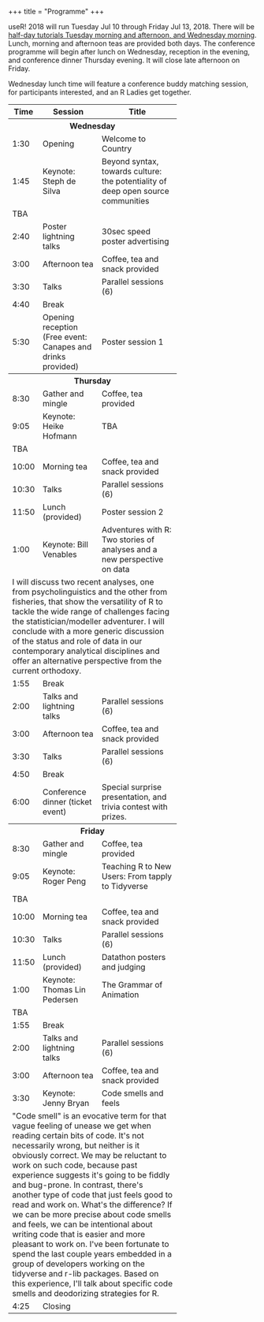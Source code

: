 +++
title = "Programme"
+++

useR! 2018 will run Tuesday Jul 10 through Friday Jul 13, 2018. There will be [half-day tutorials Tuesday morning and afternoon, and Wednesday morning](https://user2018.r-project.org/tutorials/). Lunch, morning and afternoon teas are provided both days. The conference programme will begin after lunch on Wednesday, reception in the evening, and conference dinner Thursday evening. It will close late afternoon on Friday.

Wednesday lunch time will feature a conference buddy matching session, for participants interested, and an R Ladies get together. 

<table id="reg-sum">
  <col width="60">
  <col width="120">
  <col width="160">
  <th>Time</th>
  <th>Session</th>
  <th>Title</th>
  <tr><th colspan="4">Wednesday </th></tr>
  <tr>
  <td> 1:30 </td> <td> Opening </td> <td> Welcome to Country </td>
  </tr>
  <tr class="clickable" data-toggle="collapse" id="1" data-target=".1collapsed">
  <td> 1:45 </td> <td> Keynote: Steph de Silva </td> <td> Beyond syntax, towards culture: the potentiality of deep open source communities </td>
  </tr>
  <tr class="collapse out budgets 1collapsed">
    <td colspan="3">
		TBA
  </tr>
 <tr>
  <td> 2:40 </td> <td> Poster lightning talks </td> <td> 30sec speed poster advertising </td>
  </tr>
  <tr>
  <td> 3:00 </td> <td> Afternoon tea </td> <td> Coffee, tea and snack provided </td>
  </tr>
 <tr>
  <td> 3:30 </td> <td> Talks </td> <td> Parallel sessions (6)  </td>
  </tr>
  <tr>
  <td> 4:40 </td> <td> Break </td> <td> </td>
  </tr>
<tr>
  <td> 5:30 </td> <td> Opening reception (Free event: Canapes and drinks provided) </td> <td> Poster session 1 </td>
  </tr>
  <tr><th colspan="4">Thursday </th></tr>
  <tr>
  <td> 8:30 </td> <td> Gather and mingle </td> <td> Coffee, tea provided </td>
  </tr>
  <tr class="clickable" data-toggle="collapse" id="2" data-target=".2collapsed">
  <td> 9:05 </td> <td> Keynote: Heike Hofmann </td> <td> TBA </td>
  </tr>
  <tr class="collapse out budgets 2collapsed">
    <td colspan="3">
		TBA
  </tr>
 <tr>
  <td> 10:00 </td> <td> Morning tea </td> <td> Coffee, tea and snack provided </td>
  </tr>
   <tr>
  <td> 10:30 </td> <td> Talks </td> <td> Parallel sessions (6) </td>
  </tr>
  <tr>
  <td> 11:50 </td> <td> Lunch (provided) </td> <td> Poster session 2 </td>
  </tr>
  <tr class="clickable" data-toggle="collapse" id="3" data-target=".3collapsed">
  <td> 1:00 </td> <td> Keynote: Bill Venables </td> <td>  Adventures with R: Two stories of analyses and a new perspective on data </td>
  </tr>
  <tr class="collapse out budgets 3collapsed">
    <td colspan="3">
		I will discuss two recent analyses, one from psycholinguistics and the other from fisheries, that show the versatility of R to tackle the wide range of  challenges facing the statistician/modeller adventurer.  I will conclude with a more generic discussion of the status and role of data in our contemporary  analytical disciplines and offer an alternative perspective from the current orthodoxy.
  </tr>
 <tr>
  <td> 1:55 </td> <td> Break </td> <td> </td>
  </tr>
  <tr>
  <td> 2:00 </td> <td> Talks and lightning talks </td> <td> Parallel sessions (6) </td>
  </tr>
  <tr>
  <td> 3:00 </td> <td> Afternoon tea </td> <td> Coffee, tea and snack provided </td>
  </tr>
  <tr>
  <td> 3:30 </td> <td> Talks </td> <td> Parallel sessions (6) </td>
  </tr>
 <tr>
  <td> 4:50 </td> <td> Break </td> <td> </td>
  </tr>
<tr>
  <td> 6:00 </td> <td> Conference dinner (ticket event) </td> <td> Special surprise presentation, and trivia contest with prizes. </td>
  </tr>
 <tr><th colspan="4">Friday </th></tr>
  <tr>
  <td> 8:30 </td> <td> Gather and mingle </td> <td> Coffee, tea provided </td>
  </tr>
  <tr class="clickable" data-toggle="collapse" id="4" data-target=".4collapsed">
  <td> 9:05 </td> <td> Keynote: Roger Peng </td> <td> Teaching R to New Users: From tapply to Tidyverse </td>
  </tr>
  <tr class="collapse out budgets 4collapsed">
    <td colspan="3">
		TBA
  </tr>
 <tr>
  <td> 10:00 </td> <td> Morning tea </td> <td> Coffee, tea and snack provided </td>
  </tr>
   <tr>
  <td> 10:30 </td> <td> Talks </td> <td> Parallel sessions (6) </td>
  </tr>
  <tr>
  <td> 11:50 </td> <td> Lunch  (provided) </td> <td> Datathon posters and judging   </td>
  </tr>
  <tr class="clickable" data-toggle="collapse" id="5" data-target=".5collapsed">
  <td> 1:00 </td> <td> Keynote: Thomas Lin Pedersen </td> <td>  The Grammar of Animation </td>
  </tr>
  <tr class="collapse out budgets 5collapsed">
    <td colspan="3">
		TBA
  </tr>
 <tr>
  <td> 1:55 </td> <td> Break </td> <td> </td>
  </tr>
  <tr>
  <td> 2:00 </td> <td> Talks and lightning talks </td> <td> Parallel sessions (6) </td>
  </tr>
  <tr>
  <td> 3:00 </td> <td> Afternoon tea </td> <td> Coffee, tea and snack provided </td>
  </tr>
  <tr class="clickable" data-toggle="collapse" id="6" data-target=".6collapsed">
  <td> 3:30 </td> <td> Keynote: Jenny Bryan </td> <td> Code smells and feels </td>
  </tr>
  <tr class="collapse out budgets 6collapsed">
    <td colspan="3">
		"Code smell" is an evocative term for that vague feeling of unease we get when reading certain bits of code. It's not necessarily wrong, but neither is it obviously correct. We may be reluctant to work on such code, because past experience suggests it's going to be fiddly and bug-prone. In contrast, there's another type of code that just feels good to read and work on. What's the difference? If we can be more precise about code smells and feels, we can be intentional about writing code that is easier and more pleasant to work on. I've been fortunate to spend the last couple years embedded in a group of developers working on the tidyverse and r-lib packages. Based on this experience, I'll talk about specific code smells and deodorizing strategies for R.
  </tr>
 <tr>
  <td> 4:25 </td> <td> Closing </td> <td> </td>
  </tr>
</table>

<br>

